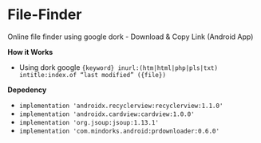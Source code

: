 # File-Finder

Online file finder using google dork - Download &amp; Copy Link (Android App)

**How it Works**
- Using dork google 
  ```{keyword} inurl:(htm|html|php|pls|txt) intitle:index.of “last modified” ({file})```

**Depedency**
- ```implementation 'androidx.recyclerview:recyclerview:1.1.0'```
- ```implementation 'androidx.cardview:cardview:1.0.0' ```
- ```implementation 'org.jsoup:jsoup:1.13.1' ```
- ```implementation 'com.mindorks.android:prdownloader:0.6.0' ```
